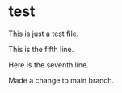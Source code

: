 # test

This is just a test file.

This is the fifth line.

Here is the seventh line.

Made a change to main branch.
